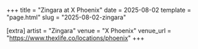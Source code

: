 +++
title = "Zingara at X Phoenix"
date = 2025-08-02
template = "page.html"
slug = "2025-08-02-zingara"

[extra]
artist = "Zingara"
venue = "X Phoenix"
venue_url = "https://www.thexlife.co/locations/phoenix"
+++
